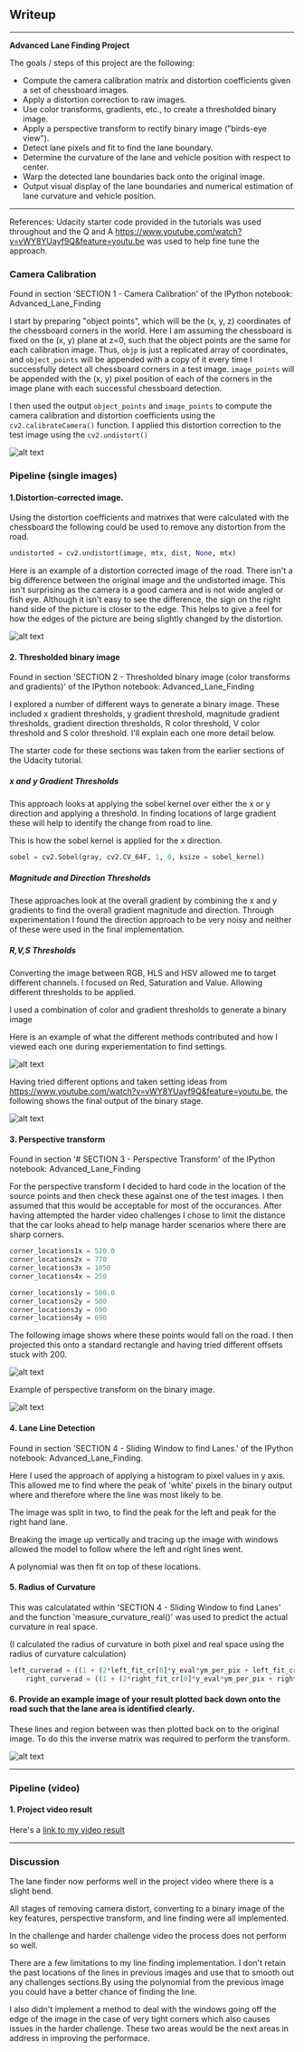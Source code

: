 ## Writeup
---
**Advanced Lane Finding Project**

The goals / steps of this project are the following:

* Compute the camera calibration matrix and distortion coefficients given a set of chessboard images.
* Apply a distortion correction to raw images.
* Use color transforms, gradients, etc., to create a thresholded binary image.
* Apply a perspective transform to rectify binary image ("birds-eye view").
* Detect lane pixels and fit to find the lane boundary.
* Determine the curvature of the lane and vehicle position with respect to center.
* Warp the detected lane boundaries back onto the original image.
* Output visual display of the lane boundaries and numerical estimation of lane curvature and vehicle position.

[//]: # (Image References)

[image1]: ./write_ip_images/1_chessboard_undistorted.jpg "Undistorted"
[image2]: ./write_ip_images/2_straight_lines1_undistorted.jpg "Road Transformed"
[image3]: ./write_ip_images/binary_exploration.jpg "Binary exploration"
[image4]: ./write_ip_images/3_binary.jpg "Binary Final"
[image5]: ./write_ip_images/source_locations.jpg "Source locations"
[image6]: ./write_ip_images/4_perspective.jpg "Perspective Transform"
[image7]: ./write_ip_images/5_final.jpg "Final output"
[video1]: ./output_images/test_output.mp4 "Video"

---
References:
Udacity starter code provided in the tutorials was used throughout and the Q and A https://www.youtube.com/watch?v=vWY8YUayf9Q&feature=youtu.be was used to help fine tune the approach. 


### Camera Calibration

Found in section 'SECTION 1 - Camera Calibration' of the IPython notebook: Advanced_Lane_Finding

I start by preparing "object points", which will be the (x, y, z) coordinates of the chessboard corners in the world. Here I am assuming the chessboard is fixed on the (x, y) plane at z=0, such that the object points are the same for each calibration image.  Thus, `objp` is just a replicated array of coordinates, and `object_points` will be appended with a copy of it every time I successfully detect all chessboard corners in a test image.  `image_points` will be appended with the (x, y) pixel position of each of the corners in the image plane with each successful chessboard detection.  

I then used the output `object_points` and `image_points` to compute the camera calibration and distortion coefficients using the `cv2.calibrateCamera()` function.  I applied this distortion correction to the test image using the `cv2.undistort()`

![alt text][image1]


### Pipeline (single images)

#### 1.Distortion-corrected image.

Using the distortion coefficients and matrixes that were calculated with the chessboard the following could be used to remove any distortion from the road. 

```python 
undistorted = cv2.undistort(image, mtx, dist, None, mtx)
```

Here is an example of a distortion corrected image of the road. There isn't a big difference between the original image and the undistorted image. This isn't surprising as the camera is a good camera and is not wide angled or fish eye. Although it isn't easy to see the difference, the sign on the right hand side of the picture is closer to the edge. This helps to give a feel for how the edges of the picture are being slightly changed by the distortion. 

![alt text][image2]

#### 2. Thresholded binary image

Found in section 'SECTION 2 - Thresholded binary image (color transforms and gradients)' of the IPython notebook: Advanced_Lane_Finding

I explored a number of different ways to generate a binary image. These included x gradient thresholds, y gradient threshold, magnitude gradient thresholds, gradient direction thresholds, R color threshold, V color threshold and S color threshold. I'll explain each one more detail below. 

The starter code for these sections was taken from the earlier sections of the Udacity tutorial.

##### x and y Gradient Thresholds
This approach looks at applying the sobel kernel over either the x or y direction and applying a threshold. In finding locations of large gradient these will help to identify the change from road to line.

This is how the sobel kernel is applied for the x direction.

```python
sobel = cv2.Sobel(gray, cv2.CV_64F, 1, 0, ksize = sobel_kernel)
```

##### Magnitude and Direction Thresholds
These approaches look at the overall gradient by combining the x and y gradients to find the overall gradient magnitude and direction. Through experimentation I found the direction approach to be very noisy and neither of these were used in the final implementation.  

##### R,V,S Thresholds
Converting the image between RGB, HLS and HSV allowed me to target different channels. I focused on Red, Saturation and Value. Allowing different thresholds to be applied. 

I used a combination of color and gradient thresholds to generate a binary image 

Here is an example of what the different methods contributed and how I viewed each one during experiementation to find settings. 

![alt text][image3]

Having tried different options and taken setting ideas from https://www.youtube.com/watch?v=vWY8YUayf9Q&feature=youtu.be, the following shows the final output of the binary stage. 

![alt text][image4]

#### 3. Perspective transform

Found in section '# SECTION 3 - Perspective Transform' of the IPython notebook: Advanced_Lane_Finding

For the perspective transform I decided to hard code in the location of the source points and then check these against one of the test images. I then assumed that this would be acceptable for most of the occurances. After having attempted the harder video challenges I chose to limit the distance that the car looks ahead to help manage harder scenarios where there are sharp corners. 

```python 
corner_locations1x = 520.0
corner_locations2x = 770
corner_locations3x = 1050
corner_locations4x = 250

corner_locations1y = 500.0
corner_locations2y = 500
corner_locations3y = 690
corner_locations4y = 690
```

The following image shows where these points would fall on the road. I then projected this onto a standard rectangle and having tried different offsets stuck with 200.

![alt text][image5]


Example of perspective transform on the binary image. 

![alt text][image6]

#### 4. Lane Line Detection

Found in section 'SECTION 4 - Sliding Window to find Lanes.' of the IPython notebook: Advanced_Lane_Finding.

Here I used the approach of applying a histogram to pixel values in y axis. This allowed me to find where the peak of 'white' pixels in the binary output where and therefore where the line was most likely to be. 

The image was split in two, to find the peak for the left and peak for the right hand lane. 

Breaking the image up vertically and tracing up the image with windows allowed the model to follow where the left and right lines went. 

A polynomial was then fit on top of these locations. 



#### 5. Radius of Curvature

This was calculatated within 'SECTION 4 - Sliding Window to find Lanes' and the function 'measure_curvature_real()' was used to predict the actual curvature in real space.

(I calculated the radius of curvature in both pixel and real space using the radius of curvature calculation)

```python
left_curverad = ((1 + (2*left_fit_cr[0]*y_eval*ym_per_pix + left_fit_cr[1])**2)**1.5) / np.absolute(2*left_fit_cr[0])
    right_curverad = ((1 + (2*right_fit_cr[0]*y_eval*ym_per_pix + right_fit_cr[1])**2)**1.5) / np.absolute(2*right_fit_cr[0])
```

#### 6. Provide an example image of your result plotted back down onto the road such that the lane area is identified clearly.

These lines and region between was then plotted back on to the original image. To do this the inverse matrix was required to perform the transform. 

![alt text][image7]

---

### Pipeline (video)

#### 1. Project video result

Here's a [link to my video result][video1]

---

### Discussion

The lane finder now performs well in the project video where there is a slight bend. 

All stages of removing camera distort, converting to a binary image of the key features, perspective transform, and line finding were all implemented. 

In the challenge and harder challenge video the process does not perform so well. 

There are a few limitations to my line finding implementation. I don't retain the past locations of the lines in previous images and use that to smooth out any challenges sections.By using the polynomial from the previous image you could have a better chance of finding the line.

I also didn't implement a method to deal with the windows going off the edge of the image in the case of very tight corners which also causes issues in the harder challenge. These two areas would be the next areas in address in improving the performace. 






